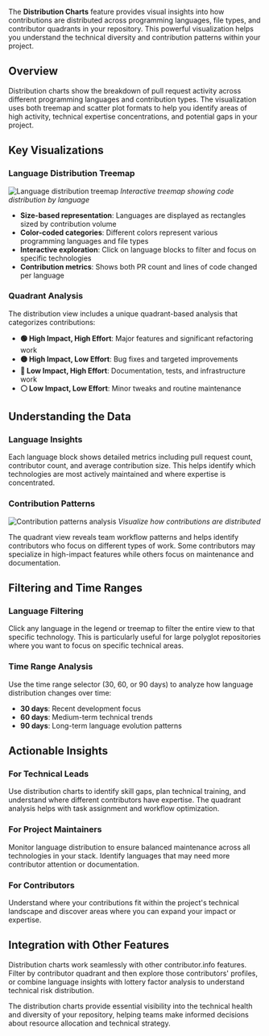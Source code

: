 The **Distribution Charts** feature provides visual insights into how contributions are distributed across programming languages, file types, and contributor quadrants in your repository. This powerful visualization helps you understand the technical diversity and contribution patterns within your project.

## Overview

Distribution charts show the breakdown of pull request activity across different programming languages and contribution types. The visualization uses both treemap and scatter plot formats to help you identify areas of high activity, technical expertise concentrations, and potential gaps in your project.

## Key Visualizations

### Language Distribution Treemap
![Language distribution treemap](/docs/images/features/distribution-charts/language-treemap.png)
*Interactive treemap showing code distribution by language*

- **Size-based representation**: Languages are displayed as rectangles sized by contribution volume
- **Color-coded categories**: Different colors represent various programming languages and file types
- **Interactive exploration**: Click on language blocks to filter and focus on specific technologies
- **Contribution metrics**: Shows both PR count and lines of code changed per language

### Quadrant Analysis
The distribution view includes a unique quadrant-based analysis that categorizes contributions:

- **🟢 High Impact, High Effort**: Major features and significant refactoring work
- **🟡 High Impact, Low Effort**: Bug fixes and targeted improvements  
- **🔵 Low Impact, High Effort**: Documentation, tests, and infrastructure work
- **⚪ Low Impact, Low Effort**: Minor tweaks and routine maintenance

## Understanding the Data

### Language Insights
Each language block shows detailed metrics including pull request count, contributor count, and average contribution size. This helps identify which technologies are most actively maintained and where expertise is concentrated.

### Contribution Patterns
![Contribution patterns analysis](/docs/images/features/distribution-charts/contribution-patterns.png)
*Visualize how contributions are distributed*

The quadrant view reveals team workflow patterns and helps identify contributors who focus on different types of work. Some contributors may specialize in high-impact features while others focus on maintenance and documentation.

## Filtering and Time Ranges

### Language Filtering
Click any language in the legend or treemap to filter the entire view to that specific technology. This is particularly useful for large polyglot repositories where you want to focus on specific technical areas.

### Time Range Analysis
Use the time range selector (30, 60, or 90 days) to analyze how language distribution changes over time:
- **30 days**: Recent development focus
- **60 days**: Medium-term technical trends  
- **90 days**: Long-term language evolution patterns

## Actionable Insights

### For Technical Leads
Use distribution charts to identify skill gaps, plan technical training, and understand where different contributors have expertise. The quadrant analysis helps with task assignment and workflow optimization.

### For Project Maintainers
Monitor language distribution to ensure balanced maintenance across all technologies in your stack. Identify languages that may need more contributor attention or documentation.

### For Contributors
Understand where your contributions fit within the project's technical landscape and discover areas where you can expand your impact or expertise.

## Integration with Other Features

Distribution charts work seamlessly with other contributor.info features. Filter by contributor quadrant and then explore those contributors' profiles, or combine language insights with lottery factor analysis to understand technical risk distribution.

The distribution charts provide essential visibility into the technical health and diversity of your repository, helping teams make informed decisions about resource allocation and technical strategy.